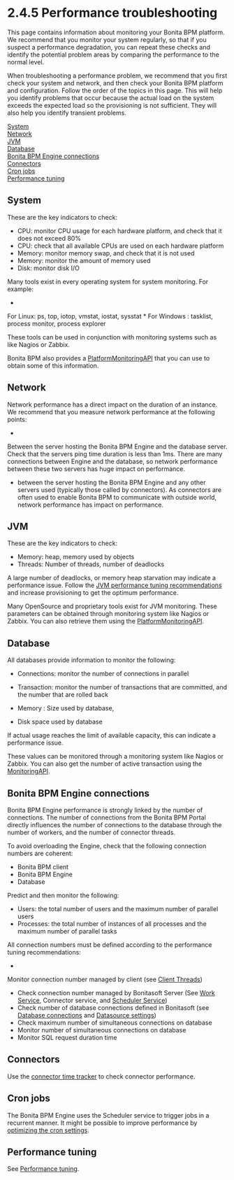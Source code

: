 # 2.4.5 Performance troubleshooting

This page contains information about monitoring your Bonita BPM platform. 
We recommend that you monitor your system regularly, so that if you suspect a performance degradation, you can repeat these checks and identify the potential problem areas by comparing the performance to the normal level. 


When troubleshooting a performance problem, we recommend that you first check your system and network, and then check your Bonita BPM platform and configuration. Follow the order of the topics in this page. 
This will help you identify problems that occur because the actual load on the system exceeds the expected load so the provisioning is not sufficient. They will also help you identify transient problems. 



[System](#system)  
[Network](#network)  
[JVM](#jvm)  
[Database](#database)  
[Bonita BPM Engine connections](#connections)  
[Connectors](#connectors)  
[Cron jobs](#cron)  
[Performance tuning](#tuning) 




## System


These are the key indicators to check:


* CPU: monitor CPU usage for each hardware platform, and check that it does not exceed 80%
* CPU: check that all available CPUs are used on each hardware platform
* Memory: monitor memory swap, and check that it is not used
* Memory: monitor the amount of memory used
* Disk: monitor disk I/O

Many tools exist in every operating system for system monitoring. For example:

* 
For Linux: ps, top, iotop, vmstat, iostat, sysstat
* 
For Windows : tasklist, process monitor, process explorer

These tools can be used in conjunction with monitoring systems such as like Nagios or Zabbix.


Bonita BPM also provides a [PlatformMonitoringAPI](/javadoc-71) that you can use to obtain some of this information. 




## Network


Network performance has a direct impact on the duration of an instance. We recommend that you measure network performance at the following points: 


* 
Between the server hosting the Bonita BPM Engine and the database server. Check that the servers ping time duration is less than 1ms. There are many connections between Engine and the database, so network performance between these two servers has huge impact on performance. 
* between the server hosting the Bonita BPM Engine and any other servers used (typically those called by connectors). As connectors are often used to enable Bonita BPM to communicate with outside world, network performance has impact on performance.

## JVM


These are the key indicators to check:


* Memory: heap, memory used by objects
* Threads: Number of threads, number of deadlocks

A large number of deadlocks, or memory heap starvation may indicate a performance issue.
Follow the [JVM performance tuning recommendations](/performance-tuning-2#jvm) and increase provisioning to get the optimum performance.



Many OpenSource and proprietary tools exist for JVM monitoring. 
These parameters can be obtained through monitoring system like Nagios or Zabbix. You can also retrieve them using the [PlatformMonitoringAPI](/javadoc-71).



## Database


All databases provide information to monitor the following:

* Connections: monitor the number of connections in parallel
* Transaction: monitor the number of transactions that are committed, and the number that are rolled back

* Memory : Size used by database,
* Disk space used by database

If actual usage reaches the limit of available capacity, this can indicate a performance issue.


These values can be monitored through a monitoring system like Nagios or Zabbix. 
You can also get the number of active transaction using the [MonitoringAPI](/javadoc-71).



## Bonita BPM Engine connections


Bonita BPM Engine performance is strongly linked by the number of connections. The number of connections from the Bonita BPM Portal directly influences the number of connections to the database through the number of workers, and the number of connector threads.


To avoid overloading the Engine, check that the following connection numbers are coherent:

* Bonita BPM client
* Bonita BPM Engine
* Database

Predict and then monitor the following:

* Users: the total number of users and the maximum number of parallel users
* Processes: the total number of instances of all processes and the maximum number of parallel tasks


All connection numbers must be defined according to the performance tuning recommendations:

* 
Monitor connection number managed by client (see [Client Threads](/performance-tuning-2#client_threads))
* Check connection number managed by Bonitasoft Server (See [Work Service](/performance-tuning-2#work_service%20), Connector service, and [Scheduler Service](/performance-tuning-2#scheduler_service))
* Check number of database connections defined in Bonitasoft (see [Database connections](/performance-tuning-2#db_connections) and [Datasource settings](/performance-tuning-2#db_connections%20))
* Check maximum number of simultaneous connections on database
* Monitor number of simultaneous connections on database
* Monitor SQL request duration time

## Connectors


Use the [connector time tracker](/performance-tuning-2#timetracker) to check connector performance. 


## Cron jobs


The Bonita BPM Engine uses the Scheduler service to trigger jobs in a recurrent manner. It might be possible to improve performance by [optimizing the cron settings](/performance-tuning-2#cron).


## Performance tuning


See [Performance tuning](/performance-tuning-2).
